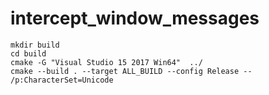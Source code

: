 # intercept_window_messages

```
mkdir build 
cd build 
cmake -G "Visual Studio 15 2017 Win64"  ../   
cmake --build . --target ALL_BUILD --config Release -- /p:CharacterSet=Unicode
```
